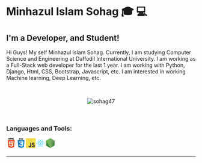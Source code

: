 # Minhazul Islam Sohag :mortar_board: :computer:

## I'm a Developer, and Student!

Hi Guys!
My self Minhazul Islam Sohag. Currently, I am studying Computer Science and Engineering at Daffodil International University. I am working as a Full-Stack web developer for the last 1 year. I am working with Python, Django, Html, CSS, Bootstrap, Javascript, etc. I am interested in working Machine learning, Deep Learning, etc.

<br />
<p align="center"> <img src="https://komarev.com/ghpvc/?username=sohag47&color=brightgreen" alt="sohag47" /> </p>
<br />

### Languages and Tools:

[<img align="left" alt="HTML5" width="26px" src="https://raw.githubusercontent.com/github/explore/80688e429a7d4ef2fca1e82350fe8e3517d3494d/topics/html/html.png" />][webdevplaylist]
[<img align="left" alt="CSS3" width="26px" src="https://raw.githubusercontent.com/github/explore/80688e429a7d4ef2fca1e82350fe8e3517d3494d/topics/css/css.png" />][webdevplaylist]
[<img align="left" alt="JavaScript" width="26px" src="https://raw.githubusercontent.com/github/explore/80688e429a7d4ef2fca1e82350fe8e3517d3494d/topics/javascript/javascript.png" />][webdevplaylist]
[<img align="left" alt="React" width="26px" src="https://raw.githubusercontent.com/github/explore/80688e429a7d4ef2fca1e82350fe8e3517d3494d/topics/react/react.png" />][webdevplaylist]
[<img align="left" alt="Node.js" width="26px" src="https://raw.githubusercontent.com/github/explore/80688e429a7d4ef2fca1e82350fe8e3517d3494d/topics/nodejs/nodejs.png" />][webdevplaylist]
<br />
<br />

---

[webdevplaylist]: https://sohag47.github.io/Portfolio_Sohag/index.html
